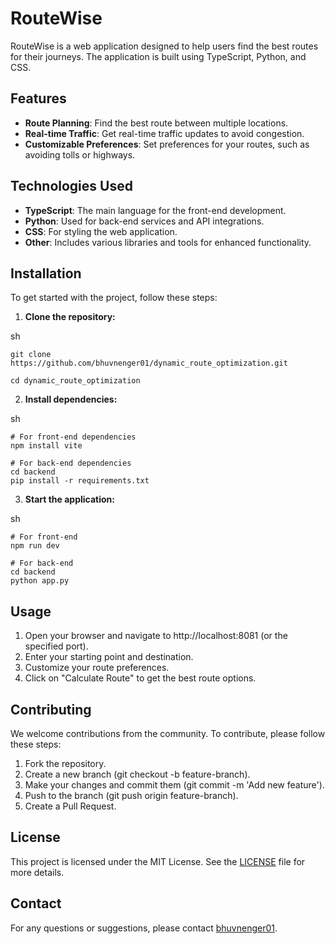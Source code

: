 # RouteWise

RouteWise is a web application designed to help users find the best routes for their journeys. The application is built using TypeScript, Python, and CSS.

## Features

- **Route Planning**: Find the best route between multiple locations.
- **Real-time Traffic**: Get real-time traffic updates to avoid congestion.
- **Customizable Preferences**: Set preferences for your routes, such as avoiding tolls or highways.

## Technologies Used

- **TypeScript**: The main language for the front-end development.
- **Python**: Used for back-end services and API integrations.
- **CSS**: For styling the web application.
- **Other**: Includes various libraries and tools for enhanced functionality.

## Installation

To get started with the project, follow these steps:

1. **Clone the repository:**
    
sh

    git clone https://github.com/bhuvnenger01/dynamic_route_optimization.git
    
    cd dynamic_route_optimization


2. **Install dependencies:**
    
sh

    # For front-end dependencies
    npm install vite

    # For back-end dependencies
    cd backend
    pip install -r requirements.txt


3. **Start the application:**
    
sh

    # For front-end
    npm run dev

    # For back-end
    cd backend
    python app.py


## Usage

1. Open your browser and navigate to http://localhost:8081 (or the specified port).
2. Enter your starting point and destination.
3. Customize your route preferences.
4. Click on "Calculate Route" to get the best route options.

## Contributing

We welcome contributions from the community. To contribute, please follow these steps:

1. Fork the repository.
2. Create a new branch (git checkout -b feature-branch).
3. Make your changes and commit them (git commit -m 'Add new feature').
4. Push to the branch (git push origin feature-branch).
5. Create a Pull Request.

## License

This project is licensed under the MIT License. See the [LICENSE](LICENSE) file for more details.

## Contact

For any questions or suggestions, please contact [bhuvnenger01](https://github.com/bhuvnenger01).
